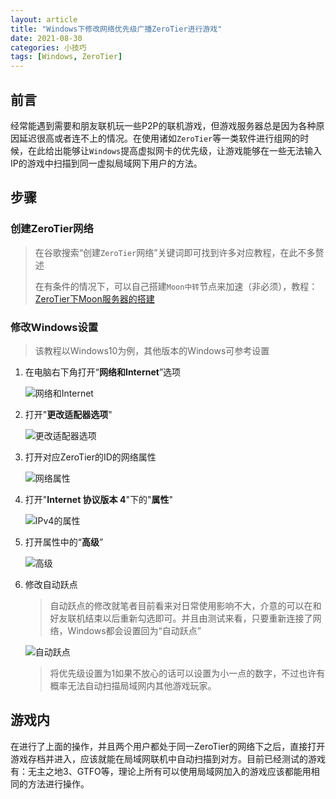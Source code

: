 ```yaml
---
layout: article
title: "Windows下修改网络优先级广播ZeroTier进行游戏"
date: 2021-08-30
categories: 小技巧
tags: [Windows, ZeroTier]
---
```


## 前言

​    经常能遇到需要和朋友联机玩一些P2P的联机游戏，但游戏服务器总是因为各种原因延迟很高或者连不上的情况。在使用诸如`ZeroTier`等一类软件进行组网的时候，在此给出能够让`Windows`提高虚拟网卡的优先级，让游戏能够在一些无法输入IP的游戏中扫描到同一虚拟局域网下用户的方法。

## 步骤

### 创建ZeroTier网络

> 在谷歌搜索“创建`ZeroTier`网络”关键词即可找到许多对应教程，在此不多赘述
>
> 在有条件的情况下，可以自己搭建`Moon中转`节点来加速（非必须），教程：[ZeroTier下Moon服务器的搭建](https://halc.top/2021/03/24/Moon-Server-of-ZeroTier.html)

### 修改Windows设置

>该教程以Windows10为例，其他版本的Windows可参考设置

1. 在电脑右下角打开“**网络和Internet**”选项

   ![网络和Internet](https://lsky.halc.top/NeXLax.png)

2. 打开"**更改适配器选项**"

   ![更改适配器选项](https://lsky.halc.top/pBsuTe.png)

3. 打开对应ZeroTier的ID的网络属性

   ![网络属性](https://lsky.halc.top/oXOE9l.png)

4. 打开"**Internet 协议版本 4**"下的"**属性**"

   ![IPv4的属性](https://lsky.halc.top/dOUiQS.png)

5. 打开属性中的“**高级**”

   ![高级](https://lsky.halc.top/13fbHK.png)

6. 修改自动跃点

      > ​    自动跃点的修改就笔者目前看来对日常使用影响不大，介意的可以在和好友联机结束以后重新勾选即可。并且由测试来看，只要重新连接了网络，Windows都会设置回为“自动跃点”

      ![自动跃点](https://lsky.halc.top/A217p1.png)

      > 将优先级设置为1如果不放心的话可以设置为小一点的数字，不过也许有概率无法自动扫描局域网内其他游戏玩家。

## 游戏内

   ​     在进行了上面的操作，并且两个用户都处于同一ZeroTier的网络下之后，直接打开游戏存档并进入，应该就能在局域网联机中自动扫描到对方。目前已经测试的游戏有：无主之地3、GTFO等，理论上所有可以使用局域网加入的游戏应该都能用相同的方法进行操作。
